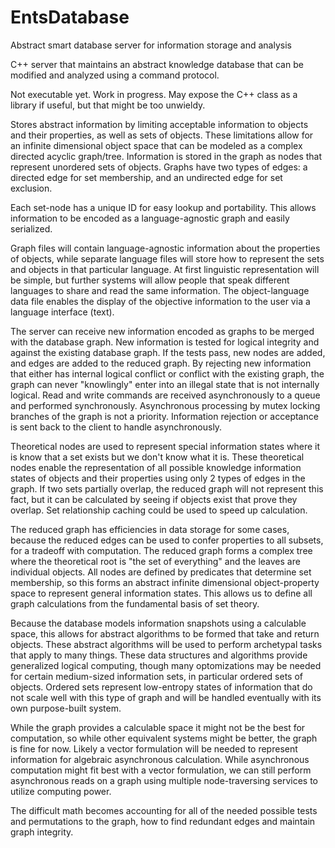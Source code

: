 # EntsDatabase
Abstract smart database server for information storage and analysis

C++ server that maintains an abstract knowledge database that can be modified and analyzed using a command protocol.

Not executable yet.
Work in progress.
May expose the C++ class as a library if useful, but that might be too unwieldy.

Stores abstract information by limiting acceptable information to objects and their properties, as well as sets of objects.
These limitations allow for an infinite dimensional object space that can be modeled as a complex directed acyclic graph/tree.
Information is stored in the graph as nodes that represent unordered sets of objects. Graphs have two types of edges: a directed edge for set membership, and an undirected edge for set exclusion.

Each set-node has a unique ID for easy lookup and portability. This allows information to be encoded as a language-agnostic graph and easily serialized.

Graph files will contain language-agnostic information about the properties of objects, while separate language files will store how to represent the sets and objects in that particular language.
At first linguistic representation will be simple, but further systems will allow people that speak different languages to share and read the same information.
The object-language data file enables the display of the objective information to the user via a language interface (text).

The server can receive new information encoded as graphs to be merged with the database graph.
New information is tested for logical integrity and against the existing database graph. If the tests pass, new nodes are added, and edges are added to the reduced graph.
By rejecting new information that either has internal logical conflict or conflict with the existing graph, the graph can never "knowlingly" enter into an illegal state that is not internally logical.
Read and write commands are received asynchronously to a queue and performed synchronously. Asynchronous processing by mutex locking branches of the graph is not a priority.
Information rejection or acceptance is sent back to the client to handle asynchronously.

Theoretical nodes are used to represent special information states where it is know that a set exists but we don't know what it is.
These theoretical nodes enable the representation of all possible knowledge information states of objects and their properties using only 2 types of edges in the graph.
If two sets partially overlap, the reduced graph will not represent this fact, but it can be calculated by seeing if objects exist that prove they overlap.
Set relationship caching could be used to speed up calculation.

The reduced graph has efficiencies in data storage for some cases, because the reduced edges can be used to confer properties to all subsets, for a tradeoff with computation.
The reduced graph forms a complex tree where the theoretical root is "the set of everything" and the leaves are individual objects.
All nodes are defined by predicates that determine set membership, so this forms an abstract infinite dimensional object-property space to represent general information states.
This allows us to define all graph calculations from the fundamental basis of set theory.

Because the database models information snapshots using a calculable space, this allows for abstract algorithms to be formed that take and return objects.
These abstract algorithms will be used to perform archetypal tasks that apply to many things.
These data structures and algorithms provide generalized logical computing, though many optomizations may be needed for certain medium-sized information sets, in particular ordered sets of objects.
Ordered sets represent low-entropy states of information that do not scale well with this type of graph and will be handled eventually with its own purpose-built system.

While the graph provides a calculable space it might not be the best for computation, so while other equivalent systems might be better, the graph is fine for now.
Likely a vector formulation will be needed to represent information for algebraic asynchronous calculation.
While asynchronous computation might fit best with a vector formulation, we can still perform asynchronous reads on a graph using multiple node-traversing services to utilize computing power.

The difficult math becomes accounting for all of the needed possible tests and permutations to the graph, how to find redundant edges and maintain graph integrity.

